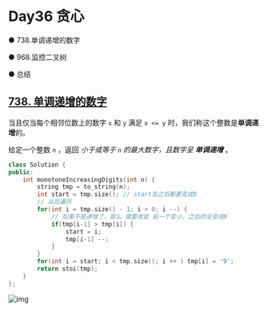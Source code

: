# Day36 贪心

● 738.单调递增的数字 

● 968.监控二叉树 

● 总结 

## [738. 单调递增的数字](https://leetcode.cn/problems/monotone-increasing-digits/description/)

当且仅当每个相邻位数上的数字 `x` 和 `y` 满足 `x <= y` 时，我们称这个整数是**单调递增**的。

给定一个整数 `n` ，返回 *小于或等于 `n` 的最大数字，且数字呈 **单调递增*** 。

```cpp
class Solution {
public:
    int monotoneIncreasingDigits(int n) {
        string tmp = to_string(n);
        int start = tmp.size(); // start及之后都要变成9
        // 从后遍历
        for(int i = tmp.size() - 1; i > 0; i --) {	
            // 如果不是递增了，那么 需要改变 前一个变小，之后的全变成9
            if(tmp[i-1] > tmp[i]) {
                start = i;
                tmp[i-1] --;
            }
        }
        for(int i = start; i < tmp.size(); i ++ ) tmp[i] = '9';
        return stoi(tmp);
    }
};
```

![img](https://code-thinking-1253855093.file.myqcloud.com/pics/%E8%B4%AA%E5%BF%83%E6%80%BB%E7%BB%93water.png)